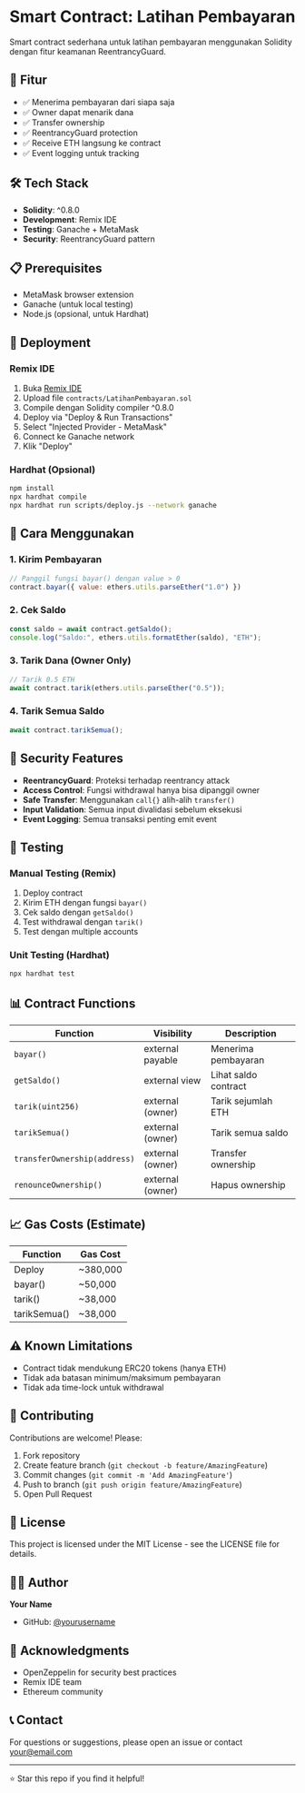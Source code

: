 # Smart Contract: Latihan Pembayaran

Smart contract sederhana untuk latihan pembayaran menggunakan Solidity dengan fitur keamanan ReentrancyGuard.

## 🎯 Fitur

- ✅ Menerima pembayaran dari siapa saja
- ✅ Owner dapat menarik dana
- ✅ Transfer ownership
- ✅ ReentrancyGuard protection
- ✅ Receive ETH langsung ke contract
- ✅ Event logging untuk tracking

## 🛠️ Tech Stack

- **Solidity**: ^0.8.0
- **Development**: Remix IDE
- **Testing**: Ganache + MetaMask
- **Security**: ReentrancyGuard pattern

## 📋 Prerequisites

- MetaMask browser extension
- Ganache (untuk local testing)
- Node.js (opsional, untuk Hardhat)

## 🚀 Deployment

### Remix IDE

1. Buka [Remix IDE](https://remix.ethereum.org)
2. Upload file `contracts/LatihanPembayaran.sol`
3. Compile dengan Solidity compiler ^0.8.0
4. Deploy via "Deploy & Run Transactions"
5. Select "Injected Provider - MetaMask"
6. Connect ke Ganache network
7. Klik "Deploy"

### Hardhat (Opsional)

```bash
npm install
npx hardhat compile
npx hardhat run scripts/deploy.js --network ganache
```

## 📖 Cara Menggunakan

### 1. Kirim Pembayaran

```javascript
// Panggil fungsi bayar() dengan value > 0
contract.bayar({ value: ethers.utils.parseEther("1.0") })
```

### 2. Cek Saldo

```javascript
const saldo = await contract.getSaldo();
console.log("Saldo:", ethers.utils.formatEther(saldo), "ETH");
```

### 3. Tarik Dana (Owner Only)

```javascript
// Tarik 0.5 ETH
await contract.tarik(ethers.utils.parseEther("0.5"));
```

### 4. Tarik Semua Saldo

```javascript
await contract.tarikSemua();
```

## 🔐 Security Features

- **ReentrancyGuard**: Proteksi terhadap reentrancy attack
- **Access Control**: Fungsi withdrawal hanya bisa dipanggil owner
- **Safe Transfer**: Menggunakan `call{}` alih-alih `transfer()`
- **Input Validation**: Semua input divalidasi sebelum eksekusi
- **Event Logging**: Semua transaksi penting emit event

## 🧪 Testing

### Manual Testing (Remix)

1. Deploy contract
2. Kirim ETH dengan fungsi `bayar()`
3. Cek saldo dengan `getSaldo()`
4. Test withdrawal dengan `tarik()`
5. Test dengan multiple accounts

### Unit Testing (Hardhat)

```bash
npx hardhat test
```

## 📊 Contract Functions

| Function | Visibility | Description |
|----------|-----------|-------------|
| `bayar()` | external payable | Menerima pembayaran |
| `getSaldo()` | external view | Lihat saldo contract |
| `tarik(uint256)` | external (owner) | Tarik sejumlah ETH |
| `tarikSemua()` | external (owner) | Tarik semua saldo |
| `transferOwnership(address)` | external (owner) | Transfer ownership |
| `renounceOwnership()` | external (owner) | Hapus ownership |

## 📈 Gas Costs (Estimate)

| Function | Gas Cost |
|----------|----------|
| Deploy | ~380,000 |
| bayar() | ~50,000 |
| tarik() | ~38,000 |
| tarikSemua() | ~38,000 |

## ⚠️ Known Limitations

- Contract tidak mendukung ERC20 tokens (hanya ETH)
- Tidak ada batasan minimum/maksimum pembayaran
- Tidak ada time-lock untuk withdrawal

## 🤝 Contributing

Contributions are welcome! Please:

1. Fork repository
2. Create feature branch (`git checkout -b feature/AmazingFeature`)
3. Commit changes (`git commit -m 'Add AmazingFeature'`)
4. Push to branch (`git push origin feature/AmazingFeature`)
5. Open Pull Request

## 📄 License

This project is licensed under the MIT License - see the LICENSE file for details.

## 👨‍💻 Author

**Your Name**
- GitHub: [@yourusername](https://github.com/yourusername)

## 🙏 Acknowledgments

- OpenZeppelin for security best practices
- Remix IDE team
- Ethereum community

## 📞 Contact

For questions or suggestions, please open an issue or contact [your@email.com](mailto:your@email.com)

---

⭐ Star this repo if you find it helpful!
